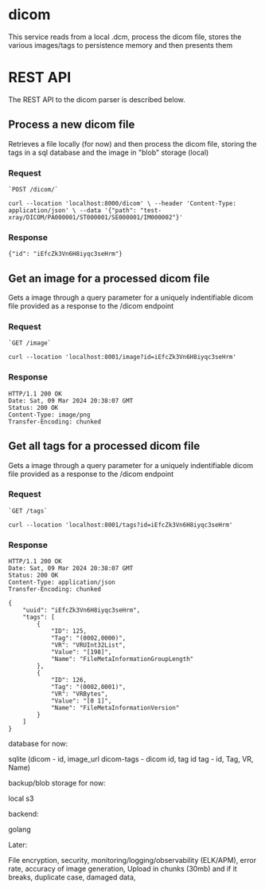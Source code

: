 # dicom

This service reads from a local .dcm, process the dicom file, stores the various images/tags to persistence memory and then presents them

# REST API

The REST API to the dicom parser is described below.

## Process a new dicom file

Retrieves a file locally (for now) and then process the dicom file, storing the tags in a sql database and the image in "blob" storage (local) 

### Request

	`POST /dicom/`

    curl --location 'localhost:8000/dicom' \ --header 'Content-Type: application/json' \ --data '{"path": "test-xray/DICOM/PA000001/ST000001/SE000001/IM000002"}'

### Response

    {"id": "iEfcZk3Vn6H8iyqc3seHrm"}

## Get an image for a processed dicom file

Gets a image through a query parameter for a uniquely indentifiable dicom file provided as a response to the /dicom endpoint

### Request

	`GET /image`

    curl --location 'localhost:8001/image?id=iEfcZk3Vn6H8iyqc3seHrm'

### Response

    HTTP/1.1 200 OK
    Date: Sat, 09 Mar 2024 20:38:07 GMT
    Status: 200 OK
    Content-Type: image/png
    Transfer-Encoding: chunked

## Get all tags for a processed dicom file

Gets a image through a query parameter for a uniquely indentifiable dicom file provided as a response to the /dicom endpoint

### Request

	`GET /tags`

    curl --location 'localhost:8001/tags?id=iEfcZk3Vn6H8iyqc3seHrm'

### Response

    HTTP/1.1 200 OK
    Date: Sat, 09 Mar 2024 20:38:07 GMT
    Status: 200 OK
    Content-Type: application/json
    Transfer-Encoding: chunked

    {
	    "uuid": "iEfcZk3Vn6H8iyqc3seHrm",
	    "tags": [
	        {
	            "ID": 125,
	            "Tag": "(0002,0000)",
	            "VR": "VRUInt32List",
	            "Value": "[198]",
	            "Name": "FileMetaInformationGroupLength"
	        },
	        {
	            "ID": 126,
	            "Tag": "(0002,0001)",
	            "VR": "VRBytes",
	            "Value": "[0 1]",
	            "Name": "FileMetaInformationVersion"
	        }
	    ]
	}

database for now:

sqlite (dicom - id, image_url
	    dicom-tags - dicom id, tag id
	    tag - id, Tag, VR, Name)

backup/blob storage for now:

local s3

backend:

golang



Later:

File encryption, security, monitoring/logging/observability (ELK/APM), error rate, accuracy of image generation, Upload in chunks (30mb) and if it breaks, duplicate case, damaged data, 
